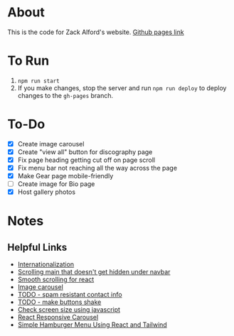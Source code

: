 # About

This is the code for Zack Alford's website. [Github pages link](https://ma8642.github.io/zack-alford-website/)

# To Run

1. `npm run start`
2. If you make changes, stop the server and run `npm run deploy` to deploy changes to the `gh-pages` branch.

# To-Do

- [x] Create image carousel
- [x] Create "view all" button for discography page
- [x] Fix page heading getting cut off on page scroll
- [x] Fix menu bar not reaching all the way across the page
- [x] Make Gear page mobile-friendly
- [ ] Create image for Bio page
- [x] Host gallery photos

# Notes

## Helpful Links

- [Internationalization](https://dev.to/adrai/how-to-properly-internationalize-a-react-application-using-i18next-3hdb)
- [Scrolling main that doesn't get hidden under navbar](https://discuss.codecademy.com/t/content-is-scrolling-over-header/291674/3)
- [Smooth scrolling for react](https://github.com/fisshy/react-scroll)
- [Image carousel](http://css3.bradshawenterprises.com/cfimg/)
- [TODO - spam resistant contact info](https://dev.to/hkievet/react-protecting-an-email-address-3cp0)
- [TODO - make buttons shake](https://www.w3schools.com/howto/howto_css_shake_image.asp)
- [Check screen size using javascript](https://dev.to/yanns1/how-to-render-different-components-based-on-screen-size-2p35)
- [React Responsive Carousel](https://www.npmjs.com/package/react-responsive-carousel)
- [Simple Hamburger Menu Using React and Tailwind](https://www.codementor.io/@giorgiasambrotta/hamburger-menu-with-react-and-tailwind-css-1qx6sruvua)

